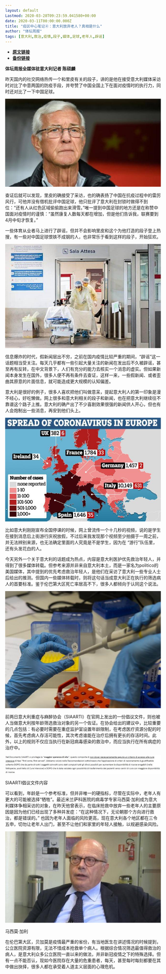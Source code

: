 ```yaml
---
layout: default
Lastmod: 2020-03-28T09:23:59.041580+00:00
date: 2020-03-11T00:00:00.000Z
title: "疫区中心笔记④：意大利放弃老人？真相是什么"
author: "体坛周报"
tags: [意大利,救治,疫情,段子,媒体,足球,老年人,辟谣]
---
```


* [**原文链接**](http://www.titan24.com/publish/app/data/2020/03/11/308729/os_news.html)
* [**备份链接**](http://archive.ph/yipq9)


**体坛周报全媒体驻意大利记者 陈硕麟**

昨天国内的社交网络热传一个和里皮有关的段子，讲的是他在接受意大利媒体采访时对比了中意两国的防疫手段，并夸赞了中国全国上下在面对疫情时的执行力，同时还对比了一下中国足球。  

![lippi-1280x720.jpg](/images/post/23f5a7646a6386ac723d5928aef6b927.jpg)

查证后就可以发现，里皮的确接受了采访，也的确表扬了中国在抗疫过程中的雷厉风行，可他并没有借机批评中国足球，他只批评了意大利在封锁时做得不到位：“还有人从红色区域偷偷跑出来滑雪。”唯一提到中国足球的地方还是在称赞中国面对疫情时的谨慎：“虽然康复人数每天都在增加，但是他们告诉我，联赛要到4月中旬才恢复。”

一些体育从业者马上进行了辟谣，但并不会影响里皮和这个为他打造的段子登上热搜，有一些对中国足球恨铁不成钢的人，也非常乐于看到这样的段子，开始狂欢。

![Italy-coronavirus-hospital.jpg](/images/post/4592ed73ccc08eb3d5e165ce8677568b.jpg@!img01)

信息爆炸的时代，假新闻层出不穷，之前在国内疫情比较严重的期间，“辟谣”这一话题相当受关注。每天几乎都有一些引起大量关注的新闻在发出后不久被辟谣，甚至再有反转，在中文背景下，人们有充分的能力去核实一个消息的虚实。但如果新闻本身发生在国外，很多人便不再有条件去查证，这样一来，一些假新闻、或者歪曲其原意的片面信息，就可能造成更大规模的认知偏差。

意大利是很好的例子，很多人喜欢把他们叫做意呆，提起意大利人的第一印象是漫不经心，好吃懒做。网上很多和意大利相关的段子和新闻，也在把意大利继续往不靠谱这个路子上推。意大利的确产出了不少喜剧效果很强的新闻供人开心，但也有人会炮制出一些消息，再安到他们头上。

![tp-graphic-map-coronavirus-spread-in-europe-11march-0055.jpg](/images/post/58031290ac7a1f0612d8b65fe39d3eed.jpg)

比如意大利刚刚宣布全国停课的时候，网上曾流传一个十几秒的视频，说的是学生在接到消息后上街游行庆祝放假，不过后来我发现那个视频至少拍摄于一周之前，并无法辨别来源，也无法确定里面的人究竟是不是学生，因为在 “游行”队伍里，还有头发花白的人。

今天另外一个关于意大利的话题成为热点，内容是意大利医护优先救治年轻人，并得到了很多媒体转载。但参考来源并非来自意大利本土，而是一家名为politico的美国媒体，其中提到的优先考虑救治年轻人，是他们在采访了意大利一些专业人士后给出的推测。但国内一些媒体转载时，则将这句话当成意大利正在执行的筛选病人的首要标准。鉴于伦巴第大区死亡率居高不下，很多人都倾向于认同这个说法。

![image.png](/images/post/e10b1ef2361e1e0a765aaae97d21f3f1.png)

前两日意大利重症与麻醉协会（SIAARTI）在官网上发出的一份倡议文件，则也被人当做意大利按年龄筛选救治对象的另一个佐证。在协会给出的建议中，比较重要的几点包括：有必要时需要在重症监护室设置年龄限制，在考虑医疗资源分配的时候，首先考虑病人存活可能性，其次考虑谁能在治疗后拥有更长的存活时间。此外，以上的规则不仅应当执行在新冠病毒感染的救治中，而应当执行在所有病症的治疗中。

![1583925631988059815.png](/images/post/e579bc2dd9dd1cec4c0d959443566ee9.png)

SIAARTI倡议文件内容

可以看到，年龄是一个参考标准，但并非唯一的硬指标，尽管在实际中，老年人有更大的可能被选择“牺牲”。最近米兰萨科医院的病毒学专家马西莫·加利成为意大利媒体争相采访的对象，在昨天他曾表示，在临床抢救中放弃一些老年人的主要原因是因为他们已经出现了多种并发症：“在这种情况下，无论朝那个方向进行救治，都是错误的。” 也因为老年人面临的风险更高，现在意大利各个地区都在三令五申，切勿让老年人出门，甚至不让他们和家里的年轻人接触，以规避感染风险。

![1583925680610032672.png](/images/post/b92211fb62ae40a51671fe6431a02115.png)

马西莫·加利

在伦巴第大区，贝加莫是疫情最严重的省份，有当地医生在讲述情况的时候提到，公立医院资源有限，无法不惜成本抢救单个病人。根据综合情况筛选最值得救治的病人，是意大利众多公立医院一直以来的做法，并非新冠疫情之下的特殊选择。但有一点不能否认，现如今医院存在大量的危重患者，每天，甚至每时每刻都要在其中做出抉择，很多人都在承受着人道主义层面的心理危机。

